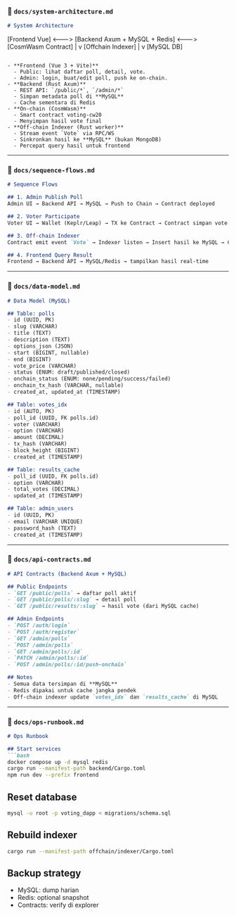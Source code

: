 

### 📄 `docs/system-architecture.md`

```markdown
# System Architecture

```

\[Frontend Vue]  <--->  \[Backend Axum + MySQL + Redis]  <--->  \[CosmWasm Contract]
|
v
\[Offchain Indexer]
|
v
\[MySQL DB]

```

- **Frontend (Vue 3 + Vite)**  
  - Public: lihat daftar poll, detail, vote.  
  - Admin: login, buat/edit poll, push ke on-chain.  
- **Backend (Rust Axum)**  
  - REST API: `/public/*`, `/admin/*`  
  - Simpan metadata poll di **MySQL**  
  - Cache sementara di Redis  
- **On-chain (CosmWasm)**  
  - Smart contract voting-cw20  
  - Menyimpan hasil vote final  
- **Off-chain Indexer (Rust worker)**  
  - Stream event `Vote` via RPC/WS  
  - Sinkronkan hasil ke **MySQL** (bukan MongoDB)  
  - Percepat query hasil untuk frontend
```

---

### 📄 `docs/sequence-flows.md`

```markdown
# Sequence Flows

## 1. Admin Publish Poll
Admin UI → Backend API → MySQL → Push to Chain → Contract deployed

## 2. Voter Participate
Voter UI → Wallet (Keplr/Leap) → TX ke Contract → Contract simpan vote

## 3. Off-chain Indexer
Contract emit event `Vote` → Indexer listen → Insert hasil ke MySQL → Cache di Redis

## 4. Frontend Query Result
Frontend → Backend API → MySQL/Redis → tampilkan hasil real-time
```

---

### 📄 `docs/data-model.md`

```markdown
# Data Model (MySQL)

## Table: polls
- id (UUID, PK)
- slug (VARCHAR)
- title (TEXT)
- description (TEXT)
- options_json (JSON)
- start (BIGINT, nullable)
- end (BIGINT)
- vote_price (VARCHAR)
- status (ENUM: draft/published/closed)
- onchain_status (ENUM: none/pending/success/failed)
- onchain_tx_hash (VARCHAR, nullable)
- created_at, updated_at (TIMESTAMP)

## Table: votes_idx
- id (AUTO, PK)
- poll_id (UUID, FK polls.id)
- voter (VARCHAR)
- option (VARCHAR)
- amount (DECIMAL)
- tx_hash (VARCHAR)
- block_height (BIGINT)
- created_at (TIMESTAMP)

## Table: results_cache
- poll_id (UUID, FK polls.id)
- option (VARCHAR)
- total_votes (DECIMAL)
- updated_at (TIMESTAMP)

## Table: admin_users
- id (UUID, PK)
- email (VARCHAR UNIQUE)
- password_hash (TEXT)
- created_at (TIMESTAMP)
```

---

### 📄 `docs/api-contracts.md`

```markdown
# API Contracts (Backend Axum + MySQL)

## Public Endpoints
- `GET /public/polls` → daftar poll aktif
- `GET /public/polls/:slug` → detail poll
- `GET /public/results/:slug` → hasil vote (dari MySQL cache)

## Admin Endpoints
- `POST /auth/login`
- `POST /auth/register`
- `GET /admin/polls`
- `POST /admin/polls`
- `GET /admin/polls/:id`
- `PATCH /admin/polls/:id`
- `POST /admin/polls/:id/push-onchain`

## Notes
- Semua data tersimpan di **MySQL**  
- Redis dipakai untuk cache jangka pendek  
- Off-chain indexer update `votes_idx` dan `results_cache` di MySQL
```

---

### 📄 `docs/ops-runbook.md`

````markdown
# Ops Runbook

## Start services
```bash
docker compose up -d mysql redis
cargo run --manifest-path backend/Cargo.toml
npm run dev --prefix frontend
````

## Reset database

```bash
mysql -u root -p voting_dapp < migrations/schema.sql
```

## Rebuild indexer

```bash
cargo run --manifest-path offchain/indexer/Cargo.toml
```

## Backup strategy

* MySQL: dump harian
* Redis: optional snapshot
* Contracts: verify di explorer

